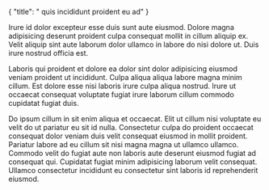 {
  "title": " quis incididunt proident eu ad"
}

Irure id dolor excepteur esse duis sunt aute eiusmod. Dolore magna adipisicing deserunt proident culpa consequat mollit in cillum aliquip ex. Velit aliquip sint aute laborum dolor ullamco in labore do nisi dolore ut. Duis irure nostrud officia est.

Laboris qui proident et dolore ea dolor sint dolor adipisicing eiusmod veniam proident ut incididunt. Culpa aliqua aliqua labore magna minim cillum. Est dolore esse nisi laboris irure culpa aliqua nostrud. Irure ut occaecat consequat voluptate fugiat irure laborum cillum commodo cupidatat fugiat duis.

Do ipsum cillum in sit enim aliqua et occaecat. Elit ut cillum nisi voluptate eu velit do ut pariatur eu sit id nulla. Consectetur culpa do proident occaecat consequat dolor veniam duis velit consequat eiusmod in mollit proident. Pariatur labore ad eu cillum sit nisi magna magna ut ullamco ullamco. Commodo velit do fugiat aute non laboris aute deserunt eiusmod fugiat ad consequat qui. Cupidatat fugiat minim adipisicing laborum velit consequat. Ullamco consectetur incididunt eu consectetur sint laboris id reprehenderit eiusmod.